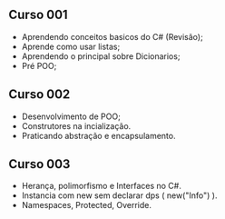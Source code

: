 ## Curso 001
- Aprendendo conceitos basicos do C# (Revisão);
- Aprende como usar listas;
- Aprendendo o principal sobre Dicionarios;
- Pré POO;

## Curso 002
- Desenvolvimento de POO;
- Construtores na incialização.
- Praticando abstração e encapsulamento.

## Curso 003
- Herança, polimorfismo e Interfaces no C#.
- Instancia com new sem declarar dps ( new("Info") ).
- Namespaces, Protected, Override.